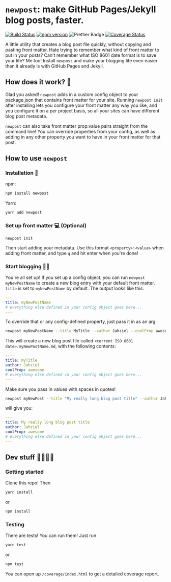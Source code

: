 # `newpost`: make GitHub Pages/Jekyll blog posts, faster.

[![Build Status](https://travis-ci.com/jahzielv/newpost.svg?branch=master)](https://travis-ci.com/jahzielv/newpost.svg?branch=master)
[![npm version](https://badgen.net/npm/v/newpost)](https://www.npmjs.com/package/newpost)
![Prettier Badge](https://badgen.net/badge/code%20style/prettier/5AB3B3)
[![Coverage Status](https://coveralls.io/repos/github/jahzielv/newpost/badge.svg?branch=master)](https://coveralls.io/github/jahzielv/newpost?branch=master)

A little utility that creates a blog post file quickly, without copying and pasting front matter. Hate trying to remember what kind of front matter to put in your posts? Can't remember what ISO 8601 date format is to save your life? Me too! Install `newpost` and make your blogging life even easier than it already is with GitHub Pages and Jekyll.

## How does it work? 👀

Glad you asked! `newpost` adds in a custom config object to your package.json that contains front matter for your site. Running `newpost init` after installing lets you configure your front matter any way you like, and you configure it on a per project basis, so all your sites can have different blog post metadata.

`newpost` can also take front matter prop:value pairs straight from the command line! You can override properties from your config, as well as adding in any other property you want to have in your front matter for that post.

## How to use `newpost`

### Installation 🚀

npm:

```bash
npm install newpost
```

Yarn:

```shell
yarn add newpost
```

### Set up front matter 💻 (Optional)

```shell
newpost init
```

Then start adding your metadata. Use this format `<property>:<value>` when adding front matter, and type `q` and hit enter when you're done!

### Start blogging 🎉📝

You're all set up! If you set up a config object, you can run `newpost myNewPostName` to create a new blog entry with your default front matter. `title` is set to `myNewPostName` by default. The output looks like this:

```yaml
---
title: myNewPostName
# everything else defined in your config object goes here...
---

```

To override that or any config-defined property, just pass it in as an arg:

```bash
newpost myNewPostName --title MyTitle --author Jahziel --coolProp awesome
```

This will create a new blog post file called `<current ISO 8601 date>.myNewPostName.md`, with the following contents:

```yaml
---
title: myTitle
author: Jahziel
coolProp: awesome
# everything else defined in your config object goes here...
---

```

Make sure you pass in values with spaces in quotes!

```bash
newpost myNewPost --title "My really long blog post title" --author Jahziel --coolProp awesome
```

will give you:

```yaml
---
title: My really long blog post title
author: Jahziel
coolProp: awesome
# everything else defined in your config object goes here...
---

```

## Dev stuff 👨‍💻👩‍💻

### Getting started

Clone this repo! Then

```bash
yarn install
```

or

```bash
npm install
```

### Testing

There are tests! You can run them! Just run

```bash
yarn test
```

or

```bash
npm test
```

You can open up `/coverage/index.html` to get a detailed coverage report.
